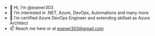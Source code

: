 - 👋 Hi, I’m @esener303
- 👀 I’m interested in .NET, Azure, DevOps, Automations and many more
- 🌱 I’m certified Azure DevOps Engineer and extending skillset as Azure Architect 
- 📫 Reach me here or at esener303@gmail.com 

<!---
esener303/esener303 is a ✨ special ✨ repository because its `README.md` (this file) appears on your GitHub profile.
You can click the Preview link to take a look at your changes.
--->
